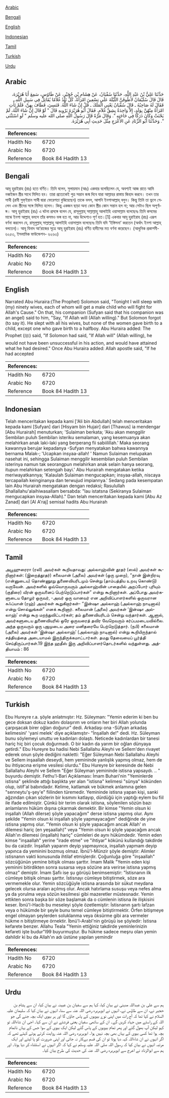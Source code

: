 [Arabic](#arabic)

[Bengali](#bengali)

[English](#english)

[Indonesian](#indonesian)

[Tamil](#tamil)

[Turkish](#turkish)

[Urdu](#urdu)

## Arabic


<div dir="rtl" lang="ar" style={{fontSize:'larger',backgroundColor:'#f8f9fa',padding:20}}>
حَدَّثَنَا عَلِيُّ بْنُ عَبْدِ اللَّهِ، حَدَّثَنَا سُفْيَانُ، عَنْ هِشَامِ بْنِ حُجَيْرٍ، عَنْ طَاوُسٍ، سَمِعَ أَبَا هُرَيْرَةَ، قَالَ قَالَ سُلَيْمَانُ لأَطُوفَنَّ اللَّيْلَةَ عَلَى تِسْعِينَ امْرَأَةً، كُلٌّ تَلِدُ غُلاَمًا يُقَاتِلُ فِي سَبِيلِ اللَّهِ‏.‏ فَقَالَ لَهُ صَاحِبُهُ ـ قَالَ سُفْيَانُ يَعْنِي الْمَلَكَ ـ قُلْ إِنْ شَاءَ اللَّهُ‏.‏ فَنَسِيَ، فَطَافَ بِهِنَّ، فَلَمْ تَأْتِ امْرَأَةٌ مِنْهُنَّ بِوَلَدٍ، إِلاَّ وَاحِدَةٌ بِشِقِّ غُلاَمٍ‏.‏ فَقَالَ أَبُو هُرَيْرَةَ يَرْوِيهِ قَالَ ‏"‏ لَوْ قَالَ إِنْ شَاءَ اللَّهُ، لَمْ يَحْنَثْ وَكَانَ دَرَكًا فِي حَاجَتِهِ ‏"‏‏.‏ وَقَالَ مَرَّةً قَالَ رَسُولُ اللَّهِ صلى الله عليه وسلم ‏"‏ لَوِ اسْتَثْنَى ‏"‏‏.‏ وَحَدَّثَنَا أَبُو الزِّنَادِ عَنِ الأَعْرَجِ مِثْلَ حَدِيثِ أَبِي هُرَيْرَةَ‏.‏
</div>
<div style={{backgroundColor:'#f8f9fa',padding:20, marginBottom: 10}}><table> <thead> <tr> <th>References:</th> <th></th> </tr> </thead> <tbody><tr><td>Hadith No</td><td>6720</td></tr><tr><td>Arabic No</td><td>6720</td></tr><tr><td>Reference</td><td>Book 84 Hadith 13</td></tr></tbody></table></div>

## Bengali


<div dir="ltr" lang="bn" style={{fontSize:'larger',backgroundColor:'#f8f9fa',padding:20}}>
আবূ হুরাইরাহ (রাঃ) হতে বর্ণিত। তিনি বলেন, সুলায়মান (আঃ) একবার বলেছিলেন যে, অবশ্যই আজ রাতে আমি নব্বইজন স্ত্রীর সাথে মিলিত হব। তারা প্রত্যেকেই পুত্র সন্তান জন্ম দিবে যারা আল্লাহর রাস্তায় জিহাদ করবে। তখন তার সাথী (রাবী সুফ্ইয়ান সাথী দ্বারা ফেরেশতা বুঝিয়েছেন) তাকে বলল, আপনি ইনশাআল্লাহ্ বলুন। কিন্তু তিনি তা ভুলে গেলেন এবং স্ত্রীদের সঙ্গে মিলিত হলেন। কিন্তু একজন ছাড়া অন্য কোন স্ত্রীর কোন সন্তান হল না; আর সেটাও ছিল অপূর্ণাঙ্গ। আবূ হুরাইরাহ (রাঃ) এ ঘটনা প্রসঙ্গে বলেন যে, রাসূলুল্লাহ্ সাল্লাল্লাহু আলাইহি ওয়াসাল্লাম বলেছেনঃ তিনি কসমের মাঝে ইনশা আল্লাহ্ বললে তাঁর কসমও ভঙ্গ হত না, আর উদ্দেশ্যও পূর্ণ হত।[1] একবার আবূ হুরাইরাহ (রাঃ) এরূপ বর্ণনা করলেন যে, রাসূলুল্লাহ্ সাল্লাল্লাহু আলাইহি ওয়াসাল্লাম বলেছেনঃ তিনি যদি ‘ইস্তিসনা’ করতেন (অর্থাৎ ইনশা আল্লাহ্ বলতেন)। আবূ যিনাদ আ‘রাজের সূত্রে আবূ হুরাইরাহ (রাঃ) বর্ণিত হাদীসের মত বর্ণনা করেছেন। (আধুনিক প্রকাশনী- ৬২৫৩, ইসলামিক ফাউন্ডেশন- ৬২৬৩)
</div>
<div style={{backgroundColor:'#f8f9fa',padding:20, marginBottom: 10}}><table> <thead> <tr> <th>References:</th> <th></th> </tr> </thead> <tbody><tr><td>Hadith No</td><td>6720</td></tr><tr><td>Arabic No</td><td>6720</td></tr><tr><td>Reference</td><td>Book 84 Hadith 13</td></tr></tbody></table></div>

## English


<div dir="ltr" lang="en" style={{fontSize:'larger',backgroundColor:'#f8f9fa',padding:20}}>
Narrated Abu Huraira:(The Prophet) Solomon said, "Tonight I will sleep with (my) ninety wives, each of whom will get a male child who will fight for Allah's Cause." On that, his companion (Sufyan said that his companion was an angel) said to him, "Say, "If Allah will (Allah willing)." But Solomon forgot (to say it). He slept with all his wives, but none of the women gave birth to a child, except one who gave birth to a halfboy. Abu Huraira added: The Prophet (ﷺ) said, "If Solomon had said, "If Allah will" (Allah willing), he would not have been unsuccessful in his action, and would have attained what he had desired." Once Abu Huraira added: Allah apostle said, "If he had accepted
</div>
<div style={{backgroundColor:'#f8f9fa',padding:20, marginBottom: 10}}><table> <thead> <tr> <th>References:</th> <th></th> </tr> </thead> <tbody><tr><td>Hadith No</td><td>6720</td></tr><tr><td>Arabic No</td><td>6720</td></tr><tr><td>Reference</td><td>Book 84 Hadith 13</td></tr></tbody></table></div>

## Indonesian


<div dir="ltr" lang="id" style={{fontSize:'larger',backgroundColor:'#f8f9fa',padding:20}}>
Telah menceritakan kepada kami ['Ali bin Abdullah] telah menceritakan kepada kami [Sufyan] dari [Hisyam bin Hujair] dari [Thawus] ia mendengar [Abu Hurairah] menuturkan; 'Sulaiman berkata; 'Aku akan menggilir Sembilan puluh Sembilan isteriku semalaman, yang kesemuanya akan melahirkan anak laki-laki yang berperang fii sabiilillah.' Maka seorang kawannya berujar kepadanya -Sufyan menyatakan bahwa kawannya bernama Malak-; 'Ucapkan insyaa-allah! ' Namun Sulaiman melupakan nasehat ini, sehingga Sulaiman menggilir kesembilan puluh Sembilan isterinya namun tak seorangpun melahirkan anak selain hanya seorang, itupun melahirkan setengah bayi.' Abu Hurairah mengatakan ketika meriwayatkannya; 'Kalaulah Sulaiman mengucapkan; insyaa-allah, niscaya tercapailah keinginanya dan terwujud impiannya.' Sedang pada kesempatan lain Abu Hurairah mengatakan dengan redaksi; Rasulullah Shallallahu'alaihiwasallam bersabda: "lau istatsna (Sekiranya Sulaiman mengucapkan insyaa-Allah)." Dan telah menceritakan kepada kami [Abu Az Zanad] dari [Al A'raj] semisal hadits Abu Hurairah
</div>
<div style={{backgroundColor:'#f8f9fa',padding:20, marginBottom: 10}}><table> <thead> <tr> <th>References:</th> <th></th> </tr> </thead> <tbody><tr><td>Hadith No</td><td>6720</td></tr><tr><td>Arabic No</td><td>6720</td></tr><tr><td>Reference</td><td>Book 84 Hadith 13</td></tr></tbody></table></div>

## Tamil


<div dir="ltr" lang="ta" style={{fontSize:'larger',backgroundColor:'#f8f9fa',padding:20}}>
அபூஹுரைரா (ரலி) அவர்கள் கூறியதாவது: அல்லாஹ்வின் தூதர் (ஸல்) அவர்கள் கூறினார்கள்: (இறைத்தூதர்) சுலைமான் (அலை) அவர்கள் (ஒரு முறை), “நான் இன்றிரவு (என்னுடைய) தொண்ணூறு துணைவியரிடமும் சென்று (தாம்பத்திய உறவு கொண்டு) வருவேன். அவர்களில் ஒவ்வொருவரும் அல்லாஹ்வின் பாதையில் அறப்போர் புரியும் (குதிரை) வீரன் ஒருவனைப் பெற்றெடுப்பார்கள்” என்று கூறினார்கள். அப்போது அவர்களுடைய தோழர் ஒருவர், -அவர் ஒரு வானவர் என அறிவிப்பாளர்களில் ஒருவரான சுஃப்யான் (ரஹ்) அவர்கள் கூறுகிறார்கள்- “இன்ஷா அல்லாஹ் (அல்லாஹ் நாடினால்) என்று சொல்லுங்கள்” எனக் கூறினார். சுலைமான் (அலை) அவர்கள் ‘இன்ஷா அல்லாஹ்’ என்று கூற மறந்துவிட்டார்கள்; தம் துணைவியரிடம் சென்று வந்தார்கள். ஆனால், அவர்களுடைய துணைவியரில் ஒரே ஒருவரைத் தவிர வேறெவரும் கர்ப்பமடையவில்லை. அந்த ஒருவரும் ஒரு புஜமுடைய அரை மனிதரையே பெற்றெடுத்தார். (நபி) சுலைமான் (அலை) அவர்கள் ‘இன்ஷா அல்லாஹ்’ (அல்லாஹ் நாடினால்) என்று கூறியிருந்தால் சத்தியத்தை அடையாமல் இருந்திருக்கமாட்டார்கள். தமது தேவையைப் பூர்த்தி செய்திருப்பார்கள்.19 இந்த ஹதீஸ் இரு அறிவிப்பாளர்தொடர்களில் வந்துள்ளது. அத்தியாயம் : 86
</div>
<div style={{backgroundColor:'#f8f9fa',padding:20, marginBottom: 10}}><table> <thead> <tr> <th>References:</th> <th></th> </tr> </thead> <tbody><tr><td>Hadith No</td><td>6720</td></tr><tr><td>Arabic No</td><td>6720</td></tr><tr><td>Reference</td><td>Book 84 Hadith 13</td></tr></tbody></table></div>

## Turkish


<div dir="ltr" lang="tr" style={{fontSize:'larger',backgroundColor:'#f8f9fa',padding:20}}>
Ebu Hureyre r.a. şöyle anlatmıştır: Hz. Süleyman: "Yemin ederim ki ben bu gece doksan dokuz kadını dolaşırım ve onların her biri Allah yolunda çarpışacak birer oğlan doğurur" dedi. Arkadaşı ona -Süfyan arkadaş kelimesini' 'yani melek' diye açıklamıştır- "İnşallah de!" dedi. Hz. Süleyman bunu söylemeyi unuttu ve kadınları dolaştı. Neticede kadınlardan bir tanesi hariç hiç biri çocuk doğurmadı. O bir kadın da yarım bir oğlan dünyaya getirdi." Ebu Hureyre bu hadisi Nebi Sallallahu Aleyhi ve Sellem'den rivayet ederek onun şöyle dediğini nakletti: "Eğer Süleyman Nebi Sallallahu Aleyhi ve Sellem inşaallah deseydi, hem yemininde yanlışlık yapmış olmaz, hem de bu ihtiyacına erişme vesilesi olurdu." Ebu Hureyre bir keresinde de Nebi Sallallahu Aleyhi ve Sellem "Eğer Süleyman yemininde istisna yapsaydı. .. " buyurdu demiştir. Fethu'l-Bari Açıklaması: İmam Buhari'nin "Yeminlerde istisna" şeklinde attığı başlıkta yer alan "istisna" kelimesi "sünya" kökünden olup, istif'al babındadır. Kelime, katlamak ve bükmek anlamına gelen "senneytu'ş-şey'e" fiilinden türemedir. Yemininde istisna yapan kişi, sanki ağzından çıkan sözlerin bir kısmını katlayıp, dürdüğü için yaptığı eylem bu fiil ile ifade edilmiştir. Çünkü bir terim olarak istisna, söylenilen sözün bazı anlamlarını hüküm dışına çıkarmak demektir. Bir kimse "Yemin olsun ki inşallah (Allah dilerse) şöyle yapacağım" derse istisna yapmış olur. Aynı şekilde "Yemin olsun ki inşallah şöyle yapmayacağım" dediğinde de yine istisna yapmış olur. "Yemin olsun ki şöyle yapacağım ancak Allah' ın dilemesi hariç (en yeşaallah)" veya "Yemin olsun ki şöyle yapacağım ancak Allah'ın dilemesi (inşallah) hariç" cümleleri de aynı hükümdedir. Yemin eden kimse "inşaallah" yerine "irade etme" ve "ihtiyar" kökünü kullandığı takdirde bu da caizdir. İnşallah yaparım deyip yapmayınca, inşallah yapmam deyip yapınca da yeminini bozmuş olmaz. İbnü'l-Münzir şöyle demiştir: Alimler istisnanın vakti konusunda ihtilaf etmişlerdir. Çoğunluğa göre "inşaallah" sözcüğünün yemine bitişik olması şarttır. İmam Malik "Yemin eden kişi yeminini bitirdikten sonra susarsa veya sözüne ara verirse istisna yapmış olmaz" demiştir. İmam Şafiı ise şu görüşü benimsemiştir: "İstisnanın ilk cümleye bitişik olması şarttır. İstisnayı cümleye bitiştirmek, söze ara vermemekle olur. Yemin sözcüğüyle istisna arasında bir sükut meydana gelecek olursa araları açılmış olur. Ancak hatırlama susuşu veya nefes alma ya da yorulma veya sözün kesilmesi gibi mazeretler müstesnadır. Yemin ettikten sonra başka bir söze başlamak da o cümlenin istisna ile ilişkisini keser. İbnü'l-Hacib bu meseleyi şöyle özetlemiştir: İstisnanın şartı lafzan veya o hükümde bir şeyle bunu temel cümleye bitiştirmektir. Örfen bitişmeye engel olmayan şeylerden soluklanma veya öksürme gibi ara vermeler hükme n bitiştirmeye örnektir. İbnü'l-Arabl'nin görüşü ise şöyledir: İstisna kefarete benzer. Allahu Teala "Yemin ettiğiniz takdirde yeminlerinizin kefareti işte budur"l99 buyurmuştur. Bu hükme sadece meşru olan yemin dahildir ki bu da Allah'ın adı üstüne yapılan yemindir
</div>
<div style={{backgroundColor:'#f8f9fa',padding:20, marginBottom: 10}}><table> <thead> <tr> <th>References:</th> <th></th> </tr> </thead> <tbody><tr><td>Hadith No</td><td>6720</td></tr><tr><td>Arabic No</td><td>6720</td></tr><tr><td>Reference</td><td>Book 84 Hadith 13</td></tr></tbody></table></div>

## Urdu


<div dir="rtl" lang="ur" style={{fontSize:'larger',backgroundColor:'#f8f9fa',padding:20}}>
ہم سے علی بن عبداللہ مدینی نے بیان کیا، کہا ہم سے سفیان بن عیینہ نے بیان کیا، ان سے ہشام بن حجیر نے، ان سے طاؤس نے، انہوں نے ابوہریرہ رضی اللہ عنہ سے سنا، انہوں نے بیان کیا کہ سلیمان علیہ السلام نے کہا تھا کہ آج رات میں اپنی نوے بیویوں کے پاس جاؤں گا اور ہر بیوی ایک بچہ جنے گی جو اللہ کے راستے میں جہاد کریں گے۔ ان کے ساتھی سفیان یعنی فرشتے نے ان سے کہا۔ اجی ان شاءاللہ تو کہو لیکن آپ بھول گئے اور پھر تمام بیویوں کے پاس گئے لیکن ایک بیوی کے سوا جس کے یہاں ناتمام بچہ ہوا تھا کسی بیوی کے یہاں بھی بچہ نہیں ہوا۔ ابوہریرہ رضی اللہ عنہ روایت کرتے ہوئے کہتے تھے کہ اگر انہوں نے ان شاءاللہ کہہ دیا ہوتا تو ان کی قسم بےکار نہ جاتی اور اپنی ضرورت کو پا لیتے اور ایک مرتبہ انہوں نے بیان کیا کہ رسول اللہ صلی اللہ علیہ وسلم نے کہا کہ اگر انہوں نے استثناء کر دیا ہوتا۔ اور ہم سے ابوالزناد نے اعرج سے ابوہریرہ رضی اللہ عنہ کی حدیث کی طرح بیان کیا۔
</div>
<div style={{backgroundColor:'#f8f9fa',padding:20, marginBottom: 10}}><table> <thead> <tr> <th>References:</th> <th></th> </tr> </thead> <tbody><tr><td>Hadith No</td><td>6720</td></tr><tr><td>Arabic No</td><td>6720</td></tr><tr><td>Reference</td><td>Book 84 Hadith 13</td></tr></tbody></table></div>